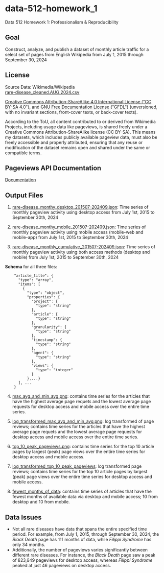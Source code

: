 # data-512-homework_1
Data 512 Homework 1: Professionalism &amp; Reproducibility
## Goal
Construct, analyze, and publish a dataset of monthly article traffic for a select set of pages from English Wikipedia from July 1, 2015 through September 30, 2024
## License
Source Data: Wikimedia/Wikipedia \
[rare-disease_cleaned.AUG.2024.csv](rare-disease_cleaned.AUG.2024.csv)

[Creative Commons Attribution-ShareAlike 4.0 International License ("CC BY-SA 4.0")](https://creativecommons.org/licenses/by-sa/4.0/deed.en), and
[GNU Free Documentation License ("GFDL")](https://www.gnu.org/copyleft/fdl.html) (unversioned, with no invariant sections, front-cover texts, or back-cover texts).

 According to the ToU, all content contributed to or derived from Wikimedia Projects, including usage data like pageviews, is shared freely under a Creative Commons Attribution-ShareAlike license (CC BY-SA). This means my datasets, which includes publicly available pageview data, must also be freely accessible and properly attributed, ensuring that any reuse or modification of the dataset remains open and shared under the same or compatible terms.

## Pageviews API Documentation
[Documentation](https://doc.wikimedia.org/generated-data-platform/aqs/analytics-api/reference/page-views.html)

## Output Files
1. [rare-disease_monthy_desktop_201507-202409.json](rare-disease_monthly_desktop_201507-202409.json):
Time series of monthly pageview activity using desktop access from July 1st, 2015 to September 30th, 2024

2. [rare-disease_monthy_mobile_201507-202409.json](rare-disease_monthly_mobile_201507-202409.json): Time series of monthly pageview activity using mobile access (mobile-web and mobile-app) from July 1st, 2015 to September 30th, 2024

3. [rare-disease_monthly_cumulative_201507-202409.json](rare-disease_monthly_cumulative_201507-202409.json): Time series of monthly pageview activity using both access methods (desktop and mobile) from July 1st, 2015 to September 30th, 2024

**Schema** for all three files:
```
    "article_title": {
      "type": "array",
      "items": [
        {
          "type": "object",
          "properties": {
            "project": {
              "type": "string"
            },
            "article": {
              "type": "string"
            },
            "granularity": {
              "type": "string"
            },
            "timestamp": {
              "type": "string"
            },
            "agent": {
              "type": "string"
            },
            "views": {
              "type": "integer"
            }
          },...}
      ], ...
    }
```

4. [max_avg_and_min_avg.png](img/max_avg_and_min_avg.png): contains time series for the articles that have the highest average page requets and the lowest average page requests for desktop access and mobile access over the entire time series.

5. [log_transformed_max_avg_and_min_avg.png](img/log_transformed_max_avg_and_min_avg.png): log transformed of page reviews; contains time series for the articles that have the highest average page requets and the lowest average page requests for desktop access and mobile access over the entire time series.

6. [top_10_peak_pageviews.png](img/top_10_peak_pageviews.png): contains time series for the top 10 article pages by largest (peak) page views over the entire time series for desktop access and mobile access.

7. [log_transformed_top_10_peak_pageviews](img/log_tranformed_top_10_peak_pageviews.png): log transformed page reviews; contains time series for the top 10 article pages by largest (peak) page views over the entire time series for desktop access and mobile access.

8. [fewest_months_of_data](img/fewest_months_of_data.png): contains time series of articles that have the fewest months of available data via desktop and mobile access; 10 from desktop and 10 from mobile.

## Data Issues
- Not all rare diseases have data that spans the entire specified time period. For example, from July 1, 2015, through September 30, 2024, the *Black Death* page has 111 months of data, while *Filippi Syndrome* has only 34 months. 
- Additionally, the number of pageviews varies significantly between different rare diseases. For instance, the *Black Death* page saw a peak of 823,649 pageviews for desktop access, whereas *Filippi Syndrome* peaked at just 46 pageviews on desktop access.